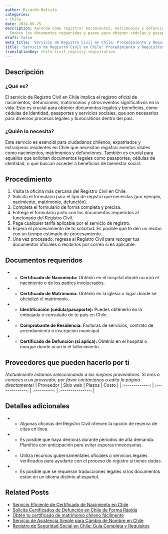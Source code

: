 ```yaml
---
author: Ricardo Batista
categories:
- Chile
date: 2024-06-25
description: Aprende cómo registrar nacimientos, matrimonios y defunciones en Chile.
  Conoce los documentos requeridos y pasos para obtener cédulas y pasaportes.
draft: false
meta_title: 'Servicio de Registro Civil en Chile: Procedimiento y Requisitos'
title: 'Servicio de Registro Civil en Chile: Procedimiento y Requisitos'
translationKey: chile-civil_registry_registration
---
```



## Descripción
### ¿Qué es?
El servicio de Registro Civil en Chile implica el registro oficial de nacimientos, defunciones, matrimonios y otros eventos significativos en la vida. Esto es crucial para obtener documentos legales y beneficios, como cédulas de identidad, pasaportes y servicios sociales, que son necesarios para diversos procesos legales y burocráticos dentro del país.

### ¿Quién lo necesita?
Este servicio es esencial para ciudadanos chilenos, expatriados y extranjeros residentes en Chile que necesitan registrar eventos vitales como nacimientos, matrimonios y defunciones. También es crucial para aquellos que solicitan documentos legales como pasaportes, cédulas de identidad, o que buscan acceder a beneficios de bienestar social.

## Procedimiento

1. Visita la oficina más cercana del Registro Civil en Chile.
2. Solicita el formulario para el tipo de registro que necesitas (por ejemplo, nacimiento, matrimonio, defunción).
3. Completa el formulario de forma completa y precisa.
4. Entrega el formulario junto con los documentos requeridos al funcionario del Registro Civil.
5. Paga cualquier tarifa aplicable por el servicio de registro.
6. Espera el procesamiento de tu solicitud. Es posible que te den un recibo con un tiempo estimado de procesamiento.
7. Una vez procesado, regresa al Registro Civil para recoger tus documentos oficiales o recibirlos por correo si es aplicable.


## Documentos requeridos

- * **Certificado de Nacimiento:** Obténlo en el hospital donde ocurrió el nacimiento o de los padres involucrados.
- * **Certificado de Matrimonio:** Obténlo en la iglesia o lugar donde se oficializó el matrimonio.
- * **Identificación (cédula/pasaporte):** Puedes obtenerlo en la embajada o consulado de tu país en Chile.
- * **Comprobante de Residencia:** Facturas de servicios, contrato de arrendamiento o inscripción municipal.
- * **Certificado de Defunción (si aplica):** Obténlo en el hospital o morgue donde ocurrió el fallecimiento.


## Proveedores que pueden hacerlo por ti
_(Actualmente estamos seleccionando a los mejores proveedores. Si eres o conoces a un proveedor, por favor contáctanos o edita la página directamente)_
| Proveedor       |     Sitio web    |    Plazos    |       Costo       |
| :-------------: | :--------------: | :----------: | :---------------: |

## Detalles adicionales

- * Algunas oficinas del Registro Civil ofrecen la opción de reserva de citas en línea.
- * Es posible que haya demoras durante períodos de alta demanda. Planifica con anticipación para evitar esperas innecesarias.
- * Utiliza recursos gubernamentales oficiales o servicios legales verificados para ayudarte con el proceso de registro si tienes dudas.
- * Es posible que se requieran traducciones legales si los documentos están en un idioma distinto al español.


## Related Posts

- [Servicio Eficiente de Certificado de Nacimiento en Chile](https://tramitit.com/es/guides/chile/certificado_de_nacimiento/)
- [Solicita Certificados de Defunción en Chile de Forma Rápida](https://tramitit.com/es/guides/chile/certificado_de_defunci%C3%B3n/)
- [Obtén tu certificado de matrimonio chileno fácilmente](https://tramitit.com/es/guides/chile/certificado_de_matrimonio/)
- [Servicio de Asistencia Simple para Cambio de Nombre en Chile](https://tramitit.com/es/guides/chile/cambio_de_nombre/)
- [Registro de Seguridad Social en Chile: Guía Completa y Requisitos](https://tramitit.com/es/guides/chile/inscripci%C3%B3n_en_la_seguridad_social/)